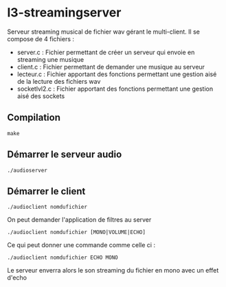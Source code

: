 # l3-streamingserver

Serveur streaming musical de fichier wav gérant le multi-client.
Il se compose de 4 fichiers :
- server.c : Fichier permettant de créer un serveur qui envoie en streaming une musique
- client.c : Fichier permettant de demander une musique au serveur
- lecteur.c : Fichier apportant des fonctions permettant une gestion aisé de la lecture des fichiers wav
- socketlvl2.c : Fichier apportant des fonctions permettant une gestion aisé des sockets

## Compilation
`make`
## Démarrer le serveur audio
`./audioserver`
## Démarrer le client
`./audioclient nomdufichier`

On peut demander l'application de filtres au server

`./audioclient nomdufichier [MONO|VOLUME|ECHO]`

Ce qui peut donner une commande comme celle ci :

`./audioclient nomdufichier ECHO MONO`

Le serveur enverra alors le son streaming du fichier en mono avec un effet d'echo
